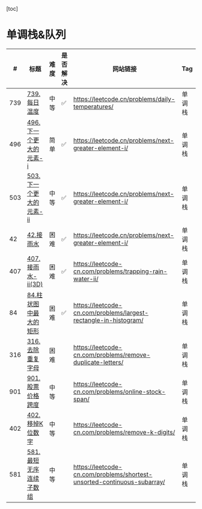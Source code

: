 [toc]

# 单调栈&队列

| #   | 标题                                                   | 难度 | 是否解决 | 网站链接                                                                | Tag    |
| --- | ------------------------------------------------------ | ---- | -------- | ----------------------------------------------------------------------- | ------ |
| 739 | [739.每日温度](../739.每日温度py)                      | 中等 | ✅        | https://leetcode.cn/problems/daily-temperatures/                        | 单调栈 |
| 496 | [496.下一个更大的元素-i](../496.下一个更大元素-i.py)   | 简单 | ✅        | https://leetcode.cn/problems/next-greater-element-i/                    | 单调栈 |
| 503 | [503.下一个更大的元素-ii](../503.下一个更大元素-ii.py) | 中等 | ✅        | https://leetcode.cn/problems/next-greater-element-i/                    | 单调栈 |
| 42  | [42.接雨水](../42.接雨水.py)                           | 困难 | ✅        | https://leetcode.cn/problems/next-greater-element-i/                    | 单调栈 |
| 407 | [407.接雨水-ii(3D)](../407.接雨水-ii.py)               | 困难 | ✅        | https://leetcode-cn.com/problems/trapping-rain-water-ii/                | 单调栈 |
| 84  | [84.柱状图中最大的矩形](../84.柱状图中最大的矩形.py)   | 困难 | ✅        | https://leetcode-cn.com/problems/largest-rectangle-in-histogram/        | 单调栈 |
| 316 | [316.去除重复字母](../316.去除重复字母.py)             | 困难 |          | https://leetcode-cn.com/problems/remove-duplicate-letters/              | 单调栈 |
| 901 | [901.股票价格跨度](../901.股票价格跨度.py)             | 中等 |          | https://leetcode-cn.com/problems/online-stock-span/                     | 单调栈 |
| 402 | [402.移掉K位数字](../402.移掉K位数字.py)               | 中等 |          | https://leetcode-cn.com/problems/remove-k-digits/                       | 单调栈 |
| 581 | [581.最短无序连续子数组](../581.最短无序连续子数组.py) | 中等 |          | https://leetcode-cn.com/problems/shortest-unsorted-continuous-subarray/ | 单调栈 |
